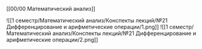 [[00/00 Математический анализ]]

![[1 семестр/Математический анализ/Конспекты лекций/№21 Дифференцирование и арифметические операции/1.png]]
![[1 семестр/Математический анализ/Конспекты лекций/№21 Дифференцирование и арифметические операции/2.png]]